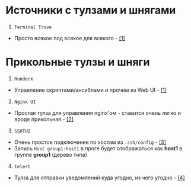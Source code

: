 # Источники с тулзами и шнягами
1. `Terminal Trove`
 - Просто всякое под всякое для всякого - [[1]](https://terminaltrove.com/list/)

# Прикольные тулзы и шняги

1. `Rundeck`
 - Управление скриптами/ансиблами и прочим из Web UI - [[1]](https://www.rundeck.com/)
2. `Nginx UI`
 - Простая тулза для управления nginx'ом - ставится очень легко и вроде прикольная - [[2]](https://nginxui.com/)
3. `SSHTUI`
 - Очень простое подключение по хостам из `.ssh/config` - [[3]](https://github.com/linuxexam/tuissh)
 - Запись `Host group1:host1` в проге будет отображаться как __host1__ в группе __group1__ (дерево типа)
4. `telert`
 - Тулза для отправки уведомлений куда угодно, из чего угодно - [[4]](https://github.com/navig-me/telert/blob/main/docs/TELEGRAM.md)

